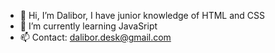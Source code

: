 - 👋 Hi, I’m Dalibor, I have junior knowledge of HTML and CSS
- 🌱 I’m currently learning JavaSript
- 📫 Contact: dalibor.desk@gmail.com
<!---
DaliborBn/DaliborBn is a ✨ special ✨ repository because its `README.md` (this file) appears on your GitHub profile.
You can click the Preview link to take a look at your changes.
--->
